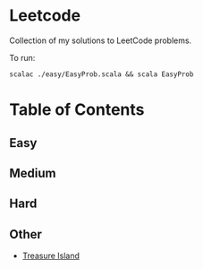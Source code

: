# Leetcode

Collection of my solutions to LeetCode problems.

To run:

```
scalac ./easy/EasyProb.scala && scala EasyProb
```


# Table of Contents

## Easy

## Medium

## Hard

## Other

- [Treasure Island](./other/TreasureIsland.md)
